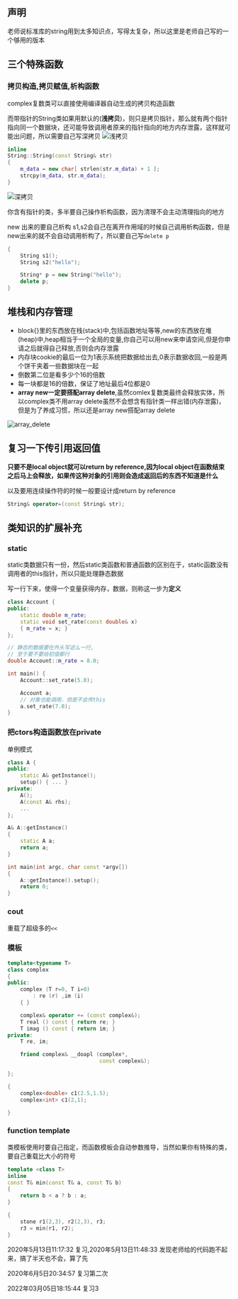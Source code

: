 ## 声明
老师说标准库的string用到太多知识点，写得太复杂，所以这里是老师自己写的一个够用的版本

## 三个特殊函数
### 拷贝构造,拷贝赋值,析构函数
complex复数类可以直接使用编译器自动生成的拷贝构造函数

而带指针的String类如果用默认的(**浅拷贝**)，则只是拷贝指针，那么就有两个指针指向同一个数据块，还可能导致调用者原来的指针指向的地方内存泄露，这样就可能出问题，所以需要自己写深拷贝
![浅拷贝](https://img-blog.csdnimg.cn/20200319094320572.png?x-oss-process=image/watermark,type_ZmFuZ3poZW5naGVpdGk,shadow_10,text_aHR0cHM6Ly9ibG9nLmNzZG4ubmV0L25ldmVfZ2l2ZV91cF9kYW4=,size_16,color_FFFFFF,t_70)

```cpp
inline
String::String(const String& str)
{
    m_data = new char[ strlen(str.m_data) + 1 ];
    strcpy(m_data, str.m_data);
}
```

![深拷贝](https://img-blog.csdnimg.cn/2020031909442637.png?x-oss-process=image/watermark,type_ZmFuZ3poZW5naGVpdGk,shadow_10,text_aHR0cHM6Ly9ibG9nLmNzZG4ubmV0L25ldmVfZ2l2ZV91cF9kYW4=,size_16,color_FFFFFF,t_70)

你含有指针的类，多半要自己操作析构函数，因为清理不会主动清理指向的地方

new 出来的要自己析构
s1,s2会自己在离开作用域的时候自己调用析构函数，但是new出来的就不会自动调用析构了，所以要自己写`delete p`
```cpp
{
    String s1();
    String s2("hello");

    String* p = new String("hello");
    delete p;
}
```


## 堆栈和内存管理
- block{}里的东西放在栈(stack)中,包括函数地址等等,new的东西放在堆(heap)中,heap相当于一个全局的变量,你自己可以用new来申请空间,但是你申请之后就得自己释放,否则会内存泄露
- 内存块cookie的最后一位为1表示系统把数据给出去,0表示数据收回,一般是两个饼干夹着一些数据块在一起
- 倒数第二位是看多少个16的倍数
- 每一块都是16的倍数，保证了地址最后4位都是0
- **array new一定要搭配array delete**,虽然comlex复数类最终会释放实体，所以complex类不用array delete虽然不会想含有指针类一样出错(内存泄露)，但是为了养成习惯，所以还是array new搭配array delete

![array_delete](https://img-blog.csdnimg.cn/20200319124352174.png?x-oss-process=image/watermark,type_ZmFuZ3poZW5naGVpdGk,shadow_10,text_aHR0cHM6Ly9ibG9nLmNzZG4ubmV0L25ldmVfZ2l2ZV91cF9kYW4=,size_16,color_FFFFFF,t_70)

## 复习一下传引用返回值
**只要不是local object就可以return by reference,因为local object在函数结束之后马上会释放，如果传这种对象的引用则会造成返回后的东西不知道是什么**

以及要用连续操作符的时候一般要设计成return by reference

```cpp
String& operator=(const String& str);
```


## 类知识的扩展补充
### static
static类数据只有一份，然后static类函数和普通函数的区别在于，static函数没有调用者的this指针，所以只能处理静态数据

写一行下来，使得一个变量获得内存，数据，则称这一步为**定义**
```cpp
class Account {
public:
    static double m_rate;
    static void set_rate(const double& x)
    { m_rate = x; }
};

// 静态的数据要在外头写这么一行,
// 至于要不要给初值都行
double Account::m_rate = 8.0;

int main() {
    Account::set_rate(5.0);

    Account a;
    // 对象也能调用，但是不会传this
    a.set_rate(7.0);
}
```

### 把ctors构造函数放在private
单例模式
```cpp
class A {
public:
    static A& getInstance();
    setup() { ... }
private:
    A();
    A(const A& rhs);
    ...
};

A& A::getInstance()
{
    static A a;
    return a;
}

int main(int argc, char const *argv[])
{
    A::getInstance().setup();
    return 0;
}
```

### cout
重载了超级多的`<<`

### 模板
```cpp
template<typename T>
class complex
{
public:
    complex (T r=0, T i=0)
        : re (r) ,im (i)
    { }

    complex& operator += (const complex&);
    T real () const { return re; }
    T imag () const { return im; }
private:
    T re, im;

    friend complex& __doapl (complex*,
                             const complex&);

};

{
    complex<double> c1(2.5,1.5);
    complex<int> c1(2,1);

}
```


### function template
类模板使用时要自己指定，而函数模板会自动参数推导，当然如果你有特殊的类，要自己重载比大小的符号


```cpp
template <class T>
inline
const T& min(const T& a, const T& b)
{
    return b < a ? b : a;
}

{
    stone r1(2,3), r2(2,3), r3;
    r3 = min(r1, r2);
}
```



2020年5月13日11:17:32 复习,2020年5月13日11:48:33 发现老师给的代码跑不起来，搞了半天也不会，算了先

2020年6月5日20:34:57 复习第二次

2022年03月05日18:15:44 复习3